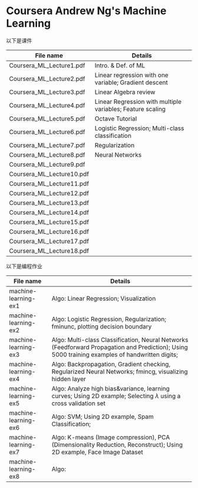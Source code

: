 # Coursera Andrew Ng's Machine Learning

以下是课件

| File name                   | Details                                  |
| --------------------------- | ---------------------------------------- |
| Coursera\_ML\_Lecture1.pdf  | Intro. & Def. of ML                      |
| Coursera\_ML\_Lecture2.pdf  | Linear regression with one variable; Gradient descent |
| Coursera\_ML\_Lecture3.pdf  | Linear Algebra review                    |
| Coursera\_ML\_Lecture4.pdf  | Linear Regression with multiple variables; Feature scaling |
| Coursera\_ML\_Lecture5.pdf  | Octave Tutorial                          |
| Coursera\_ML\_Lecture6.pdf  | Logistic Regression; Multi-class	classification |
| Coursera\_ML\_Lecture7.pdf  | Regularization                           |
| Coursera\_ML\_Lecture8.pdf  | Neural Networks                          |
| Coursera\_ML\_Lecture9.pdf  |                                          |
| Coursera\_ML\_Lecture10.pdf |                                          |
| Coursera\_ML\_Lecture11.pdf |                                          |
| Coursera\_ML\_Lecture12.pdf |                                          |
| Coursera\_ML\_Lecture13.pdf |                                          |
| Coursera\_ML\_Lecture14.pdf |                                          |
| Coursera\_ML\_Lecture15.pdf |                                          |
| Coursera\_ML\_Lecture16.pdf |                                          |
| Coursera\_ML\_Lecture17.pdf |                                          |
| Coursera\_ML\_Lecture18.pdf |                                          |

以下是编程作业

| File name            | Details                                  |
| -------------------- | ---------------------------------------- |
| machine-learning-ex1 | Algo: Linear Regression; Visualization   |
| machine-learning-ex2 | Algo: Logistic Regression, Regularization; fminunc, plotting decision boundary |
| machine-learning-ex3 | Algo: Multi-class Classification, Neural Networks (Feedforward Propagation and Prediction); Using 5000 training examples of handwritten digits; |
| machine-learning-ex4 | Algo: Backpropagation, Gradient checking, Regularized Neural Networks; fmincg, visualizing hidden layer |
| machine-learning-ex5 | Algo: Analyze high bias&variance, learning curves; Using 2D example; Selecting $\lambda$ using a cross validation set |
| machine-learning-ex6 | Algo: SVM; Using 2D example, Spam Classification; |
| machine-learning-ex7 | Algo: K-means (Image compression), PCA (Dimensionality Reduction, Reconstruct); Using 2D example, Face Image Dataset |
| machine-learning-ex8 | Algo:                                    |
